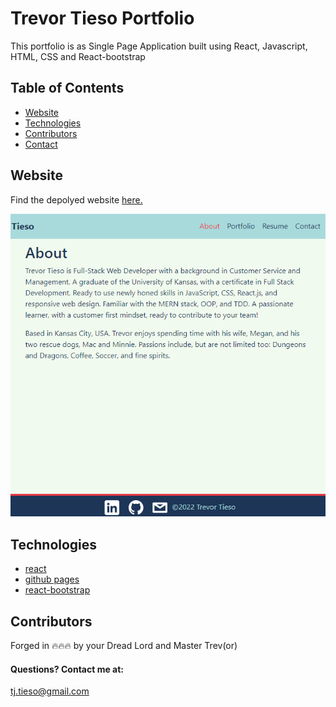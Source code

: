 # Trevor Tieso Portfolio

This portfolio is as Single Page Application built using React, Javascript, HTML, CSS and React-bootstrap

## Table of Contents

- [Website](#website)
- [Technologies](#technologies)
- [Contributors](#contributors)
- [Contact](#contact)

## Website

Find the depolyed website [here.](https://tj-tieso.github.io/portfolio/#portfolio)

![app screenshot](src/assets/portfolio.png)

## Technologies

- [react](https://reactjs.org/)
- [github pages](https://pages.github.com/)
- [react-bootstrap](https://react-bootstrap.netlify.app/)

## Contributors

Forged in 🔥🔥🔥 by your Dread Lord and Master Trev(or)

#### Questions? Contact me at:

tj.tieso@gmail.com
